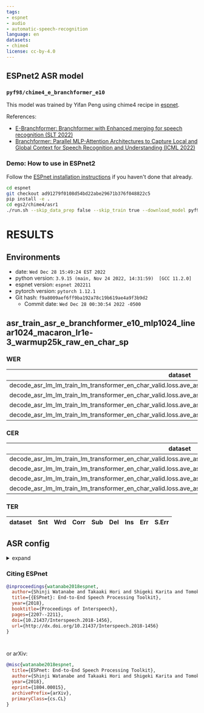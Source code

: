 ```yaml
---
tags:
- espnet
- audio
- automatic-speech-recognition
language: en
datasets:
- chime4
license: cc-by-4.0
---
```


## ESPnet2 ASR model 

### `pyf98/chime4_e_branchformer_e10`

This model was trained by Yifan Peng using chime4 recipe in [espnet](https://github.com/espnet/espnet/).

References:
- [E-Branchformer: Branchformer with Enhanced merging for speech recognition (SLT 2022)](https://arxiv.org/abs/2210.00077)
- [Branchformer: Parallel MLP-Attention Architectures to Capture Local and Global Context for Speech Recognition and Understanding (ICML 2022)](https://proceedings.mlr.press/v162/peng22a.html)

### Demo: How to use in ESPnet2

Follow the [ESPnet installation instructions](https://espnet.github.io/espnet/installation.html)
if you haven't done that already.

```bash
cd espnet
git checkout ad91279f0108d54bd22abe29671b376f048822c5
pip install -e .
cd egs2/chime4/asr1
./run.sh --skip_data_prep false --skip_train true --download_model pyf98/chime4_e_branchformer_e10
```

<!-- Generated by scripts/utils/show_asr_result.sh -->
# RESULTS
## Environments
- date: `Wed Dec 28 15:49:24 EST 2022`
- python version: `3.9.15 (main, Nov 24 2022, 14:31:59)  [GCC 11.2.0]`
- espnet version: `espnet 202211`
- pytorch version: `pytorch 1.12.1`
- Git hash: `f9a8009aef6ff9ba192a78c19b619ae4a9f3b9d2`
  - Commit date: `Wed Dec 28 00:30:54 2022 -0500`

## asr_train_asr_e_branchformer_e10_mlp1024_linear1024_macaron_lr1e-3_warmup25k_raw_en_char_sp
### WER

|dataset|Snt|Wrd|Corr|Sub|Del|Ins|Err|S.Err|
|---|---|---|---|---|---|---|---|---|
|decode_asr_lm_lm_train_lm_transformer_en_char_valid.loss.ave_asr_model_valid.acc.ave/dt05_real_beamformit_5mics|1640|27119|93.7|5.0|1.2|0.6|6.8|52.5|
|decode_asr_lm_lm_train_lm_transformer_en_char_valid.loss.ave_asr_model_valid.acc.ave/dt05_simu_beamformit_5mics|1640|27120|92.4|6.1|1.6|0.7|8.4|58.2|
|decode_asr_lm_lm_train_lm_transformer_en_char_valid.loss.ave_asr_model_valid.acc.ave/et05_real_beamformit_5mics|1320|21409|90.2|8.0|1.8|1.0|10.8|60.2|
|decode_asr_lm_lm_train_lm_transformer_en_char_valid.loss.ave_asr_model_valid.acc.ave/et05_simu_beamformit_5mics|1320|21416|88.4|9.3|2.4|1.4|13.0|66.1|

### CER

|dataset|Snt|Wrd|Corr|Sub|Del|Ins|Err|S.Err|
|---|---|---|---|---|---|---|---|---|
|decode_asr_lm_lm_train_lm_transformer_en_char_valid.loss.ave_asr_model_valid.acc.ave/dt05_real_beamformit_5mics|1640|160390|97.4|1.3|1.3|0.7|3.3|52.5|
|decode_asr_lm_lm_train_lm_transformer_en_char_valid.loss.ave_asr_model_valid.acc.ave/dt05_simu_beamformit_5mics|1640|160400|96.6|1.8|1.7|0.9|4.3|58.2|
|decode_asr_lm_lm_train_lm_transformer_en_char_valid.loss.ave_asr_model_valid.acc.ave/et05_real_beamformit_5mics|1320|126796|95.7|2.3|2.0|1.1|5.4|60.2|
|decode_asr_lm_lm_train_lm_transformer_en_char_valid.loss.ave_asr_model_valid.acc.ave/et05_simu_beamformit_5mics|1320|126812|94.4|2.8|2.8|1.5|7.2|66.1|

### TER

|dataset|Snt|Wrd|Corr|Sub|Del|Ins|Err|S.Err|
|---|---|---|---|---|---|---|---|---|

## ASR config

<details><summary>expand</summary>

```
config: conf/tuning/train_asr_e_branchformer_e10_mlp1024_linear1024_macaron_lr1e-3_warmup25k.yaml
print_config: false
log_level: INFO
dry_run: false
iterator_type: sequence
output_dir: exp/asr_train_asr_e_branchformer_e10_mlp1024_linear1024_macaron_lr1e-3_warmup25k_raw_en_char_sp
ngpu: 1
seed: 2022
num_workers: 4
num_att_plot: 3
dist_backend: nccl
dist_init_method: env://
dist_world_size: 2
dist_rank: 0
local_rank: 0
dist_master_addr: localhost
dist_master_port: 33561
dist_launcher: null
multiprocessing_distributed: true
unused_parameters: false
sharded_ddp: false
cudnn_enabled: true
cudnn_benchmark: false
cudnn_deterministic: true
collect_stats: false
write_collected_feats: false
max_epoch: 50
patience: null
val_scheduler_criterion:
- valid
- loss
early_stopping_criterion:
- valid
- loss
- min
best_model_criterion:
-   - valid
    - acc
    - max
keep_nbest_models: 10
nbest_averaging_interval: 0
grad_clip: 5.0
grad_clip_type: 2.0
grad_noise: false
accum_grad: 1
no_forward_run: false
resume: true
train_dtype: float32
use_amp: true
log_interval: null
use_matplotlib: true
use_tensorboard: true
create_graph_in_tensorboard: false
use_wandb: false
wandb_project: null
wandb_id: null
wandb_entity: null
wandb_name: null
wandb_model_log_interval: -1
detect_anomaly: false
pretrain_path: null
init_param: []
ignore_init_mismatch: false
freeze_param: []
num_iters_per_epoch: null
batch_size: 20
valid_batch_size: null
batch_bins: 15000000
valid_batch_bins: null
train_shape_file:
- exp/asr_stats_raw_en_char_sp/train/speech_shape
- exp/asr_stats_raw_en_char_sp/train/text_shape.char
valid_shape_file:
- exp/asr_stats_raw_en_char_sp/valid/speech_shape
- exp/asr_stats_raw_en_char_sp/valid/text_shape.char
batch_type: numel
valid_batch_type: null
fold_length:
- 80000
- 150
sort_in_batch: descending
sort_batch: descending
multiple_iterator: false
chunk_length: 500
chunk_shift_ratio: 0.5
num_cache_chunks: 1024
train_data_path_and_name_and_type:
-   - dump/raw/tr05_multi_noisy_si284_sp/wav.scp
    - speech
    - kaldi_ark
-   - dump/raw/tr05_multi_noisy_si284_sp/text
    - text
    - text
valid_data_path_and_name_and_type:
-   - dump/raw/dt05_multi_isolated_1ch_track/wav.scp
    - speech
    - kaldi_ark
-   - dump/raw/dt05_multi_isolated_1ch_track/text
    - text
    - text
allow_variable_data_keys: false
max_cache_size: 0.0
max_cache_fd: 32
valid_max_cache_size: null
optim: adam
optim_conf:
    lr: 0.001
    weight_decay: 1.0e-06
scheduler: warmuplr
scheduler_conf:
    warmup_steps: 25000
token_list:
- <blank>
- <unk>
- <space>
- E
- T
- A
- N
- I
- O
- S
- R
- H
- L
- D
- C
- U
- M
- P
- F
- G
- Y
- W
- B
- V
- K
- .
- X
- ''''
- J
- Q
- Z
- ','
- '-'
- '"'
- <NOISE>
- '*'
- ':'
- (
- )
- '?'
- '&'
- ;
- '!'
- /
- '{'
- '}'
- '1'
- '2'
- '0'
- $
- '8'
- '9'
- '6'
- '3'
- '5'
- '7'
- '4'
- '~'
- '`'
- _
- <*IN*>
- <*MR.*>
- \
- ^
- <sos/eos>
init: null
input_size: null
ctc_conf:
    dropout_rate: 0.0
    ctc_type: builtin
    reduce: true
    ignore_nan_grad: null
    zero_infinity: true
joint_net_conf: null
use_preprocessor: true
token_type: char
bpemodel: null
non_linguistic_symbols: data/nlsyms.txt
cleaner: null
g2p: null
speech_volume_normalize: null
rir_scp: null
rir_apply_prob: 1.0
noise_scp: null
noise_apply_prob: 1.0
noise_db_range: '13_15'
short_noise_thres: 0.5
frontend: default
frontend_conf:
    n_fft: 512
    win_length: 400
    hop_length: 160
    fs: 16k
specaug: specaug
specaug_conf:
    apply_time_warp: true
    time_warp_window: 5
    time_warp_mode: bicubic
    apply_freq_mask: true
    freq_mask_width_range:
    - 0
    - 27
    num_freq_mask: 2
    apply_time_mask: true
    time_mask_width_ratio_range:
    - 0.0
    - 0.05
    num_time_mask: 2
normalize: global_mvn
normalize_conf:
    stats_file: exp/asr_stats_raw_en_char_sp/train/feats_stats.npz
model: espnet
model_conf:
    ctc_weight: 0.3
    lsm_weight: 0.1
    length_normalized_loss: false
preencoder: null
preencoder_conf: {}
encoder: e_branchformer
encoder_conf:
    output_size: 256
    attention_heads: 4
    attention_layer_type: rel_selfattn
    pos_enc_layer_type: rel_pos
    rel_pos_type: latest
    cgmlp_linear_units: 1024
    cgmlp_conv_kernel: 31
    use_linear_after_conv: false
    gate_activation: identity
    num_blocks: 10
    dropout_rate: 0.1
    positional_dropout_rate: 0.1
    attention_dropout_rate: 0.1
    input_layer: conv2d
    layer_drop_rate: 0.0
    linear_units: 1024
    positionwise_layer_type: linear
    use_ffn: true
    macaron_ffn: true
    merge_conv_kernel: 31
postencoder: null
postencoder_conf: {}
decoder: transformer
decoder_conf:
    attention_heads: 4
    linear_units: 2048
    num_blocks: 6
    dropout_rate: 0.1
    positional_dropout_rate: 0.1
    self_attention_dropout_rate: 0.1
    src_attention_dropout_rate: 0.1
preprocessor: default
preprocessor_conf: {}
required:
- output_dir
- token_list
version: '202211'
distributed: true
```

</details>



### Citing ESPnet

```BibTex
@inproceedings{watanabe2018espnet,
  author={Shinji Watanabe and Takaaki Hori and Shigeki Karita and Tomoki Hayashi and Jiro Nishitoba and Yuya Unno and Nelson Yalta and Jahn Heymann and Matthew Wiesner and Nanxin Chen and Adithya Renduchintala and Tsubasa Ochiai},
  title={{ESPnet}: End-to-End Speech Processing Toolkit},
  year={2018},
  booktitle={Proceedings of Interspeech},
  pages={2207--2211},
  doi={10.21437/Interspeech.2018-1456},
  url={http://dx.doi.org/10.21437/Interspeech.2018-1456}
}




```

or arXiv:

```bibtex
@misc{watanabe2018espnet,
  title={ESPnet: End-to-End Speech Processing Toolkit}, 
  author={Shinji Watanabe and Takaaki Hori and Shigeki Karita and Tomoki Hayashi and Jiro Nishitoba and Yuya Unno and Nelson Yalta and Jahn Heymann and Matthew Wiesner and Nanxin Chen and Adithya Renduchintala and Tsubasa Ochiai},
  year={2018},
  eprint={1804.00015},
  archivePrefix={arXiv},
  primaryClass={cs.CL}
}
```
